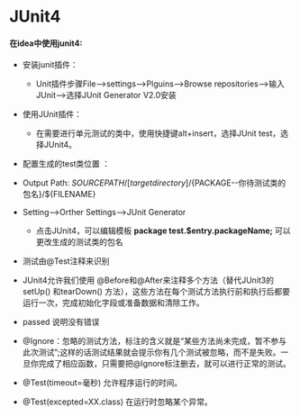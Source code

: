 # JUnit4

#### 在idea中使用junit4:

* 安装junit插件：

  * Unit插件步骤File-->settings-->Plguins-->Browse repositories-->输入JUnit-->选择JUnit Generator V2.0安装

* 使用JUnit插件：
  * 在需要进行单元测试的类中，使用快捷键alt+insert，选择JUnit test，选择JUnit4。 
*  配置生成的test类位置 ：
  * Output Path: ${SOURCEPATH}/[target directory]/${PACKAGE--你待测试类的包名}/${FILENAME}
* Setting-->Orther Settings-->JUnit Generator
  * 点击JUnit4，可以编辑模板 **package test.$entry.packageName;** 可以更改生成的测试类的包名
* 测试由@Test注释来识别
* JUnit4允许我们使用 @Before和@After来注释多个方法（替代JUnit3的setUp() 和tearDown() 方法），这些方法在每个测试方法执行前和执行后都要运行一次，完成初始化字段或准备数据和清除工作。 
* passed 说明没有错误
* @Ignore：忽略的测试方法，标注的含义就是“某些方法尚未完成，暂不参与此次测试”;这样的话测试结果就会提示你有几个测试被忽略，而不是失败。一旦你完成了相应函数，只需要把@Ignore标注删去，就可以进行正常的测试。 
* @Test(timeout=毫秒) 允许程序运行的时间。 
* @Test(excepted=XX.class) 在运行时忽略某个异常。 
